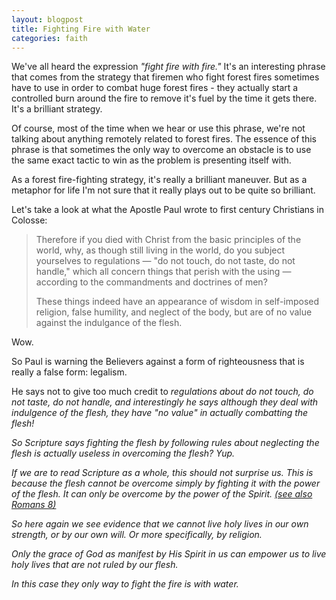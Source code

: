 ```yaml
---
layout: blogpost
title: Fighting Fire with Water
categories: faith
---
```


<p>We've all heard the expression <em>"fight fire with fire."</em> It's an interesting phrase that comes from the strategy that firemen who fight forest fires sometimes have to use in order to combat huge forest fires - they actually start a controlled burn around the fire to remove it's fuel by the time it gets there. It's a brilliant strategy.</p>

<p>Of course, most of the time when we hear or use this phrase, we're not talking about anything remotely related to forest fires. The essence of this phrase is that sometimes the only way to overcome an obstacle is to use the same exact tactic to win as the problem is presenting itself with.</p>

<p>As a forest fire-fighting strategy, it's really a brilliant maneuver. But as a metaphor for life I'm not sure that it really plays out to be quite so brilliant.</p>

<p>Let's take a look at what the Apostle Paul wrote to first century Christians in Colosse:</p>

<blockquote>
<p>Therefore if you died with Christ from the basic principles of the world, why, as though still living in the world, do you subject yourselves to regulations &mdash; "do not touch, do not taste, do not handle," which all concern things that perish with the using &mdash; according to the commandments and doctrines of men?</p>
<p>These things indeed have an appearance of wisdom in self-imposed religion, false humility, and neglect of the body, but are of no value against the indulgance of the flesh.</p>
</blockquote>

<p>Wow.</p>

<p>So Paul is warning the Believers against a form of righteousness that is really a false form: legalism.</p>

<p>He says not to give too much credit to <em>regulations<em> about <em>do not touch</em>, <em>do not taste</em>, <em>do not handle</em>, and interestingly he says although they deal with indulgence of the flesh, they have <em>"no value"</em> in actually combatting the flesh!</p>

<p>So Scripture says fighting the flesh by following rules about neglecting the flesh is actually useless in overcoming the flesh? Yup.</p>

<p>If we are to read Scripture as a whole, this should not surprise us. This is because the flesh cannot be overcome simply by fighting it with the power of the flesh. It can only be overcome by the power of the Spirit. <a href="http://www.biblegateway.com/passage/?search=Romans+8&version=ESV"><em>(see also Romans 8)</em></a></p>

<p>So here again we see evidence that we cannot live holy lives in our own strength, or by our own will. Or more specifically, <em>by religion</em>.</p>

<p>Only the grace of God as manifest by His Spirit in us can empower us to live holy lives that are not ruled by our flesh.</p>

<p>In this case they only way to fight the fire is with water.</p>